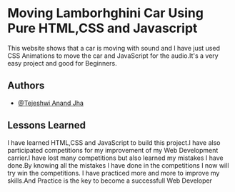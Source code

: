 
# Moving Lamborhghini Car Using Pure HTML,CSS and Javascript

This website shows that a car is moving with sound and I have just used CSS Animations to move the car and JavaScript for the audio.It's a very easy project and good for Beginners.


## Authors

- [@Tejeshwi Anand Jha](https://www.github.com/tbot-wq)

  
## Lessons Learned


I have learned HTML,CSS and JavaScript to build this project.I have also participated competitions for my improvement of my Web Development carrier.I have lost many competitions but also learned my mistakes I have done.By knowing all the mistakes I have done in the competitions I now will try win the competitions. I have practiced more and more to improve my skills.And Practice is the key to become a successfull Web Developer
